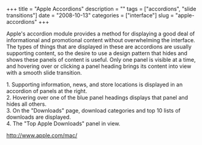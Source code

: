 +++
title = "Apple Accordions"
description = ""
tags = ["accordions", "slide transitions"]
date = "2008-10-13"
categories = ["interface"]
slug = "apple-accordions"
+++


<p>Apple's accordion module provides a method for displaying a good deal of informational and promotional content without overwhelming the interface. The types of things that are displayed in these are accordions are usually supporting content, so the desire to use a design pattern that hides and shows these panels of content is useful. Only one panel is visible at a time, and hovering over or clicking a panel heading brings its content into view with a smooth slide transition.</p>
<div id="screens-full" class="clear"><div class="caption">1. Supporting information, news, and store locations is displayed in an accordion of panels at the right. </div><div class="fullimg clear"><a href="//konigi.com/media/interface/apple-accordion-1.png" class="group" rel="group" title="1. Supporting information, news, and store locations is displayed in an accordion of panels at the r..."><img src="//konigi.com/media/interface/apple-accordion-1.png" alt="" class="img-responsive"></a></div></div><div id="screens-full" class="clear"><div class="caption">2. Hovering over one of the blue panel headings displays that panel and hides all others. </div><div class="fullimg clear"><a href="//konigi.com/media/interface/apple-accordion-2.png" class="group" rel="group" title="2. Hovering over one of the blue panel headings displays that panel and hides all others. "><img src="//konigi.com/media/interface/apple-accordion-2.png" alt="" class="img-responsive"></a></div></div><div id="screens-full" class="clear"><div class="caption">3. On the &quot;Downloads&quot; page, download categories and top 10 lists of downloads are displayed.</div><div class="fullimg clear"><a href="//konigi.com/media/interface/apple-accordion-3.png" class="group" rel="group" title="3. On the &quot;Downloads&quot; page, download categories and top 10 lists of downloads are displaye..."><img src="//konigi.com/media/interface/apple-accordion-3.png" alt="" class="img-responsive"></a></div></div><div id="screens-full" class="clear"><div class="caption">4. The &quot;Top Apple Downloads&quot; panel in view.</div><div class="fullimg clear"><a href="//konigi.com/media/interface/apple-accordion-4.png" class="group" rel="group" title="4. The &quot;Top Apple Downloads&quot; panel in view."><img src="//konigi.com/media/interface/apple-accordion-4.png" alt="" class="img-responsive"></a></div></div>        
<p><a href="http://www.apple.com/mac/">http://www.apple.com/mac/</a></p>

